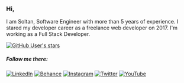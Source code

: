 ### Hi,

I am Soltan, Software Engineer with more than 5 years of experience. I stared my developer career as a freelance web developer on 2017. I'm working as a Full Stack Developer.

[![GitHub User's stars](https://img.shields.io/github/stars/soltancode?style=social)](https://github.com/soltancode)

##### Follow me there:


[![LinkedIn](https://img.shields.io/badge/Linkedin-ffffff?style=for-the-badge&logo=linkedin&logoColor=blue)](https://linkedin.com/in/soltancode)
[![Behance](https://img.shields.io/badge/Behance-ffffff?style=for-the-badge&logo=behance&logoColor=blue)](https://www.behance.net/soltancode)
[![Instagram](https://img.shields.io/badge/Instagram-ffffff?style=for-the-badge&logo=instagram&logoColor=purple)](https://instagram.com/soltancode)
[![Twitter](https://img.shields.io/badge/Twitter-ffffff?style=for-the-badge&logo=twitter&logoColor=blue)](https://twitter.com/soltancode)
[![YouTube](https://img.shields.io/badge/Youtube-ffffff?style=for-the-badge&logo=youtube&logoColor=red)](https://www.youtube.com/c/Svfimusic)
